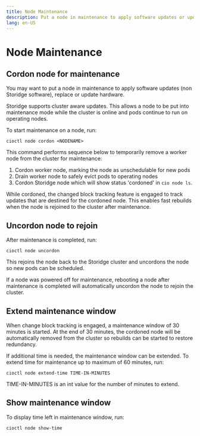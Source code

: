 ```yaml
---
title: Node Maintenance
description: Put a node in maintenance to apply software updates or update hardware  
lang: en-US
---
```


# Node Maintenance

<h2>Cordon node for maintenance</h2>

You may want to put a node in maintenance to apply software updates (non Storidge software), replace or update hardware.

Storidge supports cluster aware updates. This allows a node to be put into maintenance mode while the cluster is online and pods continue to run on operating nodes.

To start maintenance on a node, run: 
```
cioctl node cordon <NODENAME>
```

This command performs sequence below to temporarily remove a worker node from the cluster for maintenance: 
1. Cordon worker node, marking the node as unschedulable for new pods
2. Drain worker node to safely evict pods to operating nodes 
3. Cordon Storidge node which will show status 'cordoned' in `cio node ls`.

While cordoned, the changed block tracking feature is engaged to track updates that are destined for the cordoned node. This enables fast rebuilds when the node is rejoined to the cluster after maintenance.

<h2>Uncordon node to rejoin</h2>

After maintenance is completed, run: 
```
cioctl node uncordon
``` 

This rejoins the node back to the Storidge cluster and uncordons the node so new pods can be scheduled.

If a node was powered off for maintenance, rebooting a node after maintenance is completed will automatically uncordon the node to rejoin the cluster.

<h2>Extend maintenance window</h2>

When change block tracking is engaged, a maintenance window of 30 minutes is started. At the end of 30 minutes, the cordoned node will be automatically removed from the cluster so rebuilds can be started to restore redundancy.

If additional time is needed, the maintenance window can be extended. To extend time for maintenance up to maximum of 60 minutes, run: 
```
cioctl node extend-time TIME-IN-MINUTES
```

TIME-IN-MINUTES is an int value for the number of minutes to extend.

<h2>Show maintenance window</h2>

To display time left in maintenance window, run: 
```
cioctl node show-time
```
